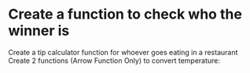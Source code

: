 # Create a function to check who the winner is
Create a tip calculator function for whoever goes eating in a restaurant
Create 2 functions (Arrow Function Only) to convert temperature:
